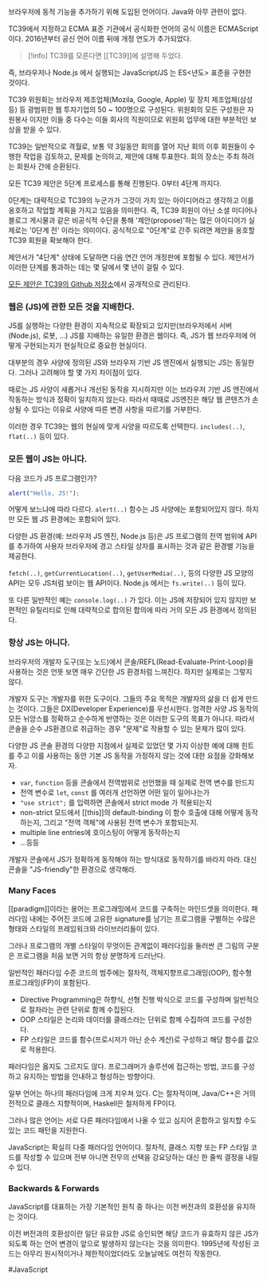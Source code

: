 브라우저에 동적 기능을 추가하기 위해 도입된 언어이다. Java와 아무 관련이 없다.

TC39에서 지정하고 ECMA 표준 기관에서 공식화한 언어의 공식 이름은 ECMAScript이다. 2016년부터 공신 언어 이름 뒤에 개정 연도가 추가되었다.

> [!info] TC39를 모른다면 [[TC39]]에 설명해 두었다.

즉, 브라우저나 Node.js 에서 실행되는 JavaScript/JS 는 ES<년도> 표준을 구현한 것이다.

TC39 위원회는 브라우저 제조업체(Mozila, Google, Apple) 및 장치 제조업체(삼성 등) 등 광범위한 웹 투자기업의 50 ~ 100명으로 구성된다. 위원회의 모든 구성원은 자원봉사 이지만 이들 중 다수는 이들 회사의 직원이므로 위원회 업무에 대한 부분적인 보상을 받을 수 있다.

TC39는 일반적으로 격월로, 보통 약 3일동안 회의를 열어 지난 회의 이후 회원들이 수행한 작업을 검토하고, 문제를 논의하고, 제안에 대해 투표한다. 회의 장소는 주최 하려는 회원사 간에 순환된다.

모든 TC39 제안은 5단계 프로세스를 통해 진행된다. 0부터 4단계 까지다.

0단계는 대략적으로 TC39의 누군가가 그것이 가치 있는 아이디어라고 생각하고 이를 옹호하고 작업할 계획을 가지고 있음을 의미한다. 즉, TC39 회원이 아닌 소셜 미디어나 블로그 게시물과 같은 비공식적 수단을 통해 '제안(propose)'하는 많은 아이디어가 실제로는 '0단계 전' 이라는 의미이다. 공식적으로 "0단계"로 간주 되려면 제안을 옹호할 TC39 회원을 확보해야 한다.

제안서가 "4단계" 상태에 도달하면 다음 연간 언어 개정판에 포함될 수 있다. 제안서가 이러한 단계를 통과하는 데는 몇 달에서 몇 년이 걸릴 수 있다.

[모든 제안은 TC39의 Github 저장소](https://github.com/tc39/proposals)에서 공개적으로 관리된다.

### 웹은 (JS)에 관한 모든 것을 지배한다.
JS를 실행하는 다양한 환경이 지속적으로 확장되고 있지만(브라우저에서 서버(Node.js), 로봇, ...) JS를 지배하는 유일한 환경은 웹이다. 즉, JS가 웹 브라우저에 어떻게 구현되는지가 현실적으로 중요한 현실이다.

대부분의 경우 사양에 정의된 JS와 브라우저 기반 JS 엔진에서 실행되는 JS는 동일한다. 그러나 고려해야 할 몇 가지 차이점이 있다.

때로는 JS 사양이 새롭거나 개선된 동작을 지시하지만 이는 브라우저 기반 JS 엔진에서 작동하는 방식과 정확이 일치하지 않는다. 따라서 때때로 JS엔진은 해당 웹 콘텐츠가 손상될 수 있다는 이유로 사양에 따른 변경 사항을 따르기를 거부한다.

이러한 경우 TC39는 웹의 현실에 맞게 사양을 따르도록 선택한다. `includes(..)`, `flat(..)` 등이 있다.

### 모든 웹이 JS는 아니다.
다음 코드가 JS 프로그램인가?
```javascript
alert("Hello, JS!");
```
어떻게 보느냐에 따라 다르다. `alert(..)` 함수는 JS 사양에는 포함되어있지 않다. 하지만 모든 웹 JS 환경에는 포함되어 있다. 

다양한 JS 환경(예: 브라우저 JS 엔진, Node.js 등)은 JS 프로그램의 전역 범위에 API를 추가하여 사용자 브라우저에 경고 스타일 상자를 표시하는 것과 같은 환경별 기능을 제공한다.

`fetch(..)`, `getCurrentLocation(..)`, `getUserMedia(..)`, 등의 다양한 JS 모양의 API는 모두 JS처럼 보이는 웹 API이다. Node.js 에서는 `fs.write(..)` 등이 있다.

또 다른 일반적인 예는 `console.log(..)` 가 있다. 이는 JS에 저장되어 있지 않지만 보편적인 유틸리티로 인해 대략적으로 합의된 합의에 따라 거의 모든 JS 환경에서 정의된다.

### 항상 JS는 아니다.
브라우저의 개발자 도구(또는 노드)에서 콘솔/REFL(Read-Evaluate-Print-Loop)을 사용하는 것은 언뜻 보면 매우 간단한 JS 환경처럼 느껴진다. 하지만 실제로는 그렇지 않다.

개발자 도구는 개발자를 위한 도구이다. 그들의 주요 목적은 개발자의 삶을 더 쉽게 만드는 것이다. 그들은 DX(Developer Experience)를 우선시한다. 엄격한 사양 JS 동작의 모든 뉘앙스를 정확하고 순수하게 반영하는 것은 이러한 도구의 목표가 아니다. 따라서 콘솔을 순수 JS환경으로 취급하는 경우 "문제"로 작용할 수 있는 문제가 많이 있다.

다양한 JS 콘솔 환경의 다양한 지점에서 실제로 있었던 몇 가지 이상한 예에 대해 힌트를 주고 이를 사용하는 동안 기본 JS 동작을 가정하지 않는 것에 대한 요점을 강화해보자.
- `var`, `function` 등을 콘솔에서 전역범위로 선언했을 때 실제로 전역 변수를 만드지
- 전역 변수로 `let`, `const` 를 여러개 선언하면 어떤 일이 일어나는가
- `"use strict";` 를 입력하면 콘솔에서 strict mode 가 적용되는지
- non-strict 모드에서 [[this]]의 default-binding 이 함수 호출에 대해 어떻게 동작하는지, 그리고 "전역 객체"에 사용된 전역 변수가 포함되는지.
- multiple line entries에 호이스팅이 어떻게 동작하는지
- ...등등

개발자 콘솔에서 JS가 정확하게 동작해야 하는 방식대로 동작하기를 바라지 마라. 대신 콘솔을 "JS-friendly"한 환경으로 생각해라.
### Many Faces
[[paradigm]]이라는 용어는 프로그래밍에서 코드를 구축하는 마인드셋을 의미한다. 패러다임 내에는 주어진 코드에 고유한 signature를 남기는 프로그램을 구별하는 수많은 형태와 스타일의 프레임워크와 라이브러리들이 있다.

그러나 프로그램의 개별 스타일이 무엇이든 관계없이 패러다임을 둘러싼 큰 그림의 구분은 프로그램을 처음 보면 거의 항상 분명하게 드러난다.

일반적인 패러다임 수준 코드의 범주에는 절차적, 객체지향프로그래밍(OOP), 함수형 프로그래밍(FP)이 포함된다.
- Directive Programming은 하향식, 선형 진행 박식으로 코드를 구성하며 일반적으로 절차라는 관련 단위로 함께 수집된다.
- OOP 스타일은 논리와 데이터를 클래스라는 단위로 함께 수집하여 코드를 구성한다.
- FP 스타일은 코드를 함수(프로시저가 아닌 순수 계산)로 구성하고 해당 함수를 값으로 적용한다.

패러다임은 옳지도 그르지도 않다. 프로그래머가 솔루션에 접근하는 방법, 코드를 구성하고 유지하는 방법을 안내하고 형성하는 방향이다.

일부 언어는 하나의 패러다임에 크게 치우쳐 있다. C는 절차적이며, Java/C++은 거의 전적으로 클래스 지향적이며, Haskell은 철저하게 FP이다.

그러나 많은 언어는 서로 다른 패러다임에서 나올 수 있고 심지어 혼합하고 일치할 수도 있는 코드 패턴을 지원한다.

JavaScript는 확실히 다중 패러다임 언어이다. 절차적, 클래스 지향 또는 FP 스타일 코드를 작성할 수 있으며 전부 아니면 전무의 선택을 강요당하는 대신 한 줄씩 결정을 내릴 수 있다.

### Backwards & Forwards
JavaScript를 대표하는 가장 기본적인 원칙 중 하나는 이전 버전과의 호환성을 유지하는 것이다.

이전 버전과의 호환성이란 일단 유요한 JS로 승인되면 해당 코드가 유효하지 않은 JS가 되도록 하는 언어 변경이 앞으로 발생하지 않는다는 것을 의미한다. 1995년에 작성된 코드는 아무리 원시적이거나 제한적이었더라도 오늘날에도 여전히 작동한다.

#JavaScript